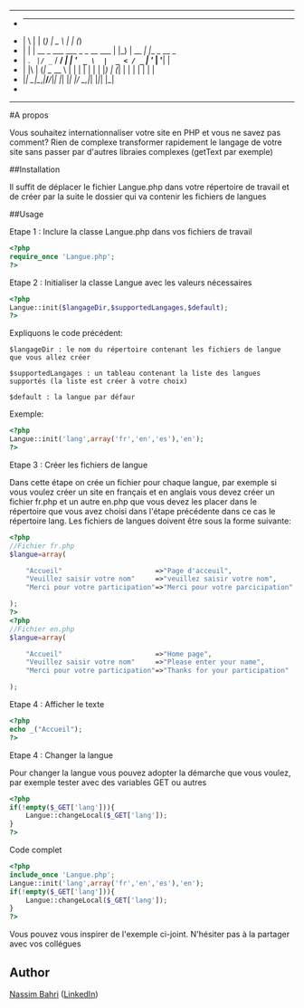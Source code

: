 *****************************************************************    
*  _   _               _             ____        _          _ 
* | \ | |             (_)           |  _ \      | |        (_)
* |  \| | __ _ ___ ___ _ _ __ ___   | |_) | __ _| |__  _ __ _ 
* | . ` |/ _` / __/ __| | '_ ` _ \  |  _ < / _` | '_ \| '__| |
* | |\  | (_| \__ \__ \ | | | | | | | |_) | (_| | | | | |  | |
* |_| \_|\__,_|___/___/_|_| |_| |_| |____/ \__,_|_| |_|_|  |_|
*                                                               
***************************************************************** 
#A propos

Vous souhaitez internationnaliser votre site en PHP et vous ne savez pas comment?
Rien de complexe transformer rapidement le langage de votre site sans passer par d'autres libraies complexes (getText par exemple)

##Installation

Il suffit de déplacer le fichier Langue.php dans votre répertoire de travail et de créer par la suite le dossier qui va contenir les fichiers de langues

##Usage

Etape 1 : Inclure la classe Langue.php dans vos fichiers de travail

```php
<?php
require_once 'Langue.php';
?>
```

Etape 2 : Initialiser la classe Langue avec les valeurs nécessaires

```php
<?php
Langue::init($langageDir,$supportedLangages,$default);
?>
```
Expliquons le code précédent:

	$langageDir : le nom du répertoire contenant les fichiers de langue que vous allez créer

	$supportedLangages : un tableau contenant la liste des langues supportés (la liste est créer à votre choix)

	$default : la langue par défaur

Exemple:
```php
<?php
Langue::init('lang',array('fr','en','es'),'en');
?>
```

Etape 3 : Créer les fichiers de langue

Dans cette étape on crée un fichier pour chaque langue, par exemple si vous voulez créer un site en français et en anglais vous devez créer un fichier fr.php et un autre en.php que vous devez les placer dans le répertoire que vous avez choisi dans l'étape précédente dans ce cas le répertoire lang.
Les fichiers de langues doivent être sous la forme suivante:
```php
<?php
//Fichier fr.php
$langue=array(

	"Accueil"						=>"Page d'acceuil",
	"Veuillez saisir votre nom"		=>"veuillez saisir votre nom",
	"Merci pour votre participation"=>"Merci pour votre parcicipation"

);
?>
<?php
//Fichier en.php
$langue=array(

	"Accueil"						=>"Home page",
	"Veuillez saisir votre nom"		=>"Please enter your name",
	"Merci pour votre participation"=>"Thanks for your participation"

);
```

Etape 4 : Afficher le texte
```php
<?php
echo _("Accueil");
?>
```

Etape 4 : Changer la langue

Pour changer la langue vous pouvez adopter la démarche que vous voulez, par exemple tester avec des variables GET ou autres

```php
<?php
if(!empty($_GET['lang'])){
	Langue::changeLocal($_GET['lang']);
}
?>
```

Code complet

```php
<?php
include_once 'Langue.php';
Langue::init('lang',array('fr','en','es'),'en');
if(!empty($_GET['lang'])){
	Langue::changeLocal($_GET['lang']);
}
?>
```

Vous pouvez vous inspirer de l'exemple ci-joint.
N'hésiter pas à la partager avec vos collégues


## Author

[Nassim Bahri](https://www.facebook.com/Bahri.Nassim) ([LinkedIn](http://www.linkedin.com/pub/nassim-bahri/32/b38/a11))